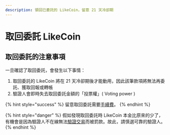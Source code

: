 ```yaml
---
description: 領回已委託的 LikeCoin，留意 21 天冷卻期
---
```


# 取回委託 LikeCoin

## 取回委託的注意事項

一旦確認了取回委託，會發生以下事情：

1. 取回委託的 LikeCoin 將在 21 天冷卻期後才能動用，因此該筆款項將無法再委託、獲取回報或轉帳
2. 驗證人會即時失去取回委託金額的「投票權」( Voting power )

{% hint style="success" %}
留意取回委託需要[手續費](../../wallet/transaction-fee.md)。
{% endhint %}

{% hint style="danger" %}
假如發現取回委託時 LikeCoin 本金比原來的少了，有機會是因為驗證人不在線無法[驗證交易](../../../user-guide/background.md#9e68)而被罰款。故此，請慎選可靠的驗證人。
{% endhint %}
